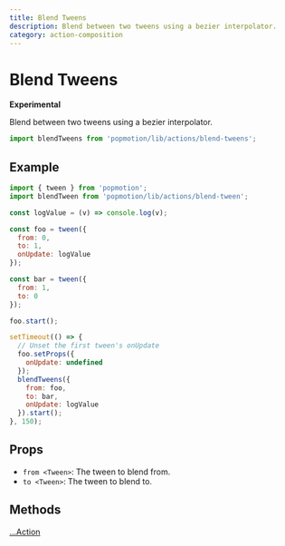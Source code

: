 ```yaml
---
title: Blend Tweens
description: Blend between two tweens using a bezier interpolator.
category: action-composition
---
```


# Blend Tweens

**Experimental**

Blend between two tweens using a bezier interpolator.

```javascript
import blendTweens from 'popmotion/lib/actions/blend-tweens';
```

## Example

```javascript
import { tween } from 'popmotion';
import blendTween from 'popmotion/lib/actions/blend-tween';

const logValue = (v) => console.log(v);

const foo = tween({
  from: 0,
  to: 1,
  onUpdate: logValue
});

const bar = tween({
  from: 1,
  to: 0
});

foo.start();

setTimeout(() => {
  // Unset the first tween's onUpdate
  foo.setProps({
    onUpdate: undefined
  });
  blendTweens({
    from: foo,
    to: bar,
    onUpdate: logValue
  }).start();
}, 150);
```

## Props

- `from <Tween>`: The tween to blend from.
- `to <Tween>`: The tween to blend to.

## Methods

[...Action](action)
